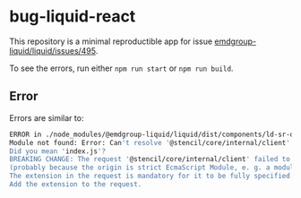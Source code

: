 # bug-liquid-react

This repository is a minimal reproductible app for issue [emdgroup-liquid/liquid/issues/495](https://github.com/emdgroup-liquid/liquid/issues/495).

To see the errors, run either ``npm run start`` or ``npm run build``.

## Error

Errors are similar to:
```bash
ERROR in ./node_modules/@emdgroup-liquid/liquid/dist/components/ld-sr-only2.js 1:0-89
Module not found: Error: Can't resolve '@stencil/core/internal/client' in '/redacted/my-app/node_modules/@emdgroup-liquid/liquid/dist/components'
Did you mean 'index.js'?
BREAKING CHANGE: The request '@stencil/core/internal/client' failed to resolve only because it was resolved as fully specified
(probably because the origin is strict EcmaScript Module, e. g. a module with javascript mimetype, a '*.mjs' file, or a '*.js' file where the package.json contains '"type": "module"').
The extension in the request is mandatory for it to be fully specified.
Add the extension to the request.
```
